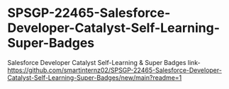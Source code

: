 # SPSGP-22465-Salesforce-Developer-Catalyst-Self-Learning-Super-Badges
Salesforce Developer Catalyst Self-Learning &amp; Super Badges
link-https://github.com/smartinternz02/SPSGP-22465-Salesforce-Developer-Catalyst-Self-Learning-Super-Badges/new/main?readme=1
